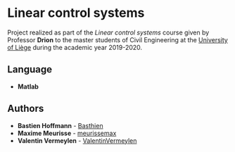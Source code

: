 # Linear control systems

Project realized as part of the *Linear control systems* course given by Professor **Drion** to the master students of Civil Engineering at the [University of Liège](https://www.uliege.be/) during the academic year 2019-2020.

## Language

* **Matlab**

## Authors

* **Bastien Hoffmann** - [Basthien](https://github.com/Basthien)
* **Maxime Meurisse** - [meurissemax](https://github.com/meurissemax)
* **Valentin Vermeylen** - [ValentinVermeylen](https://github.com/ValentinVermeylen)
